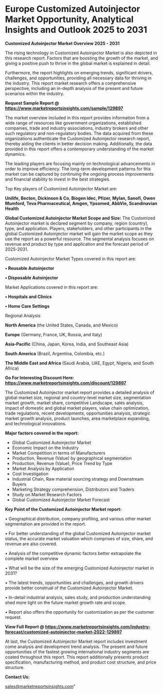 # Europe Customized Autoinjector Market Opportunity, Analytical Insights and Outlook 2025 to 2031

<Strong> Customized Autoinjector Market Overview 2025 - 2031</strong>

The rising technology in Customized Autoinjector Market is also depicted in this research report. Factors that are boosting the growth of the market, and giving a positive push to thrive in the global market is explained in detail.

Furthermore, the report highlights on emerging trends, significant drivers, challenges, and opportunities, providing all necessary data for thriving in the industry. This report market research offers a comprehensive perspective, including an in-depth analysis of the present and future scenarios within the industry.

<strong>Request Sample Report @ <a href=https://www.marketreportsinsights.com/sample/129897>https://www.marketreportsinsights.com/sample/129897</a></strong>

The market overview included in this report provides information from a wide range of resources like government organizations, established companies, trade and industry associations, industry brokers and other such regulatory and non-regulatory bodies. The data acquired from these organizations authenticate the Customized Autoinjector research report, thereby aiding the clients in better decision making. Additionally, the data provided in this report offers a contemporary understanding of the market dynamics.

The leading players are focusing mainly on technological advancements in order to improve efficiency. The long-term development patterns for this market can be captured by continuing the ongoing process improvements and financial stability to invest in the best strategies.

Top Key players of Customized Autoinjector Market are:

<strong>Unilife, Becton, Dickinson & Co, Biogen Idec, Pfizer, Mylan, Sanofi, Owen Mumford, Teva Pharmaceutical, Amgen, Ypsomed, AbbVie, Scandinavian Health</strong>

<strong><b>Global Customized Autoinjector Market Scope and Size:</b></strong>
The Customized Autoinjector market is declared segment by company, region (country), type, and application. Players, stakeholders, and other participants in the global Customized Autoinjector market will gain the market scope as they use the report as a powerful resource. The segmental analysis focuses on revenue and product by type and application and the forecast period of 2025-2031.

Customized Autoinjector Market Types covered in this report are:

<strong>• Reusable Autoinjector

• Disposable Autoinjector</strong>

Market Applications covered in this report are:

<strong>• Hospitals and Clinics

• Home Care Settings</strong> 

Regional Analysis

<strong>North America</strong> (the United States, Canada, and Mexico)

<strong>Europe</strong> (Germany, France, UK, Russia, and Italy)

<strong>Asia-Pacific</strong> (China, Japan, Korea, India, and Southeast Asia)

<strong>South America</strong> (Brazil, Argentina, Colombia, etc.)

<strong>The Middle East and Africa</strong> (Saudi Arabia, UAE, Egypt, Nigeria, and South Africa)

<strong>Go For Interesting Discount Here: <a href=https://www.marketreportsinsights.com/discount/129897>https://www.marketreportsinsights.com/discount/129897</a></strong>

The Customized Autoinjector market report provides a detailed analysis of global market size, regional and country-level market size, segmentation market growth, market share, competitive Landscape, sales analysis, impact of domestic and global market players, value chain optimization, trade regulations, recent developments, opportunities analysis, strategic market growth analysis, product launches, area marketplace expanding, and technological innovations.

<strong><b>Major factors covered in the report:</b></strong>
<ul>
  <li>Global Customized Autoinjector Market </li>
  <li>Economic Impact on the Industry</li>
  <li>Market Competition in terms of Manufacturers</li>
  <li>Production, Revenue (Value) by geographical segmentation</li>
  <li>Production, Revenue (Value), Price Trend by Type</li>
  <li>Market Analysis by Application</li>
  <li>Cost Investigation</li>
  <li>Industrial Chain, Raw material sourcing strategy and Downstream Buyers</li>
  <li>Marketing Strategy comprehension, Distributors and Traders</li>
  <li>Study on Market Research Factors</li>
  <li>Global Customized Autoinjector Market Forecast</li>
</ul>

<strong><b>Key Point of the Customized Autoinjector Market report:</b></strong>

• Geographical distribution, company profiling, and various other market segmentation are provided in the report.

• For better understanding of the global Customized Autoinjector market status, the accurate market valuation which comprises of size, share, and revenue are also covered.

• Analysis of the competitive dynamic factors better extrapolate the complete market overview

• What will be the size of the emerging Customized Autoinjector market in 2031?

• The latest trends, opportunities and challenges, and growth drivers provide better construal of the Customized Autoinjector Market.

• In-detail industrial analysis, sales study, and production understanding shed more light on the future market growth rate and scope.

• Report also offers the opportunity for customization as per the customer request.

<strong><b>View Full Report @ <a href=https://www.marketreportsinsights.com/industry-forecast/customized-autoinjector-market-2022-129897>https://www.marketreportsinsights.com/industry-forecast/customized-autoinjector-market-2022-129897</a></b></strong>


At last, the Customized Autoinjector Market report includes investment come analysis and development trend analysis. The present and future opportunities of the fastest growing international industry segments are coated throughout this report. This report additionally presents product specification, manufacturing method, and product cost structure, and price structure.

<strong>Contact Us:</strong>

sales@marketreportsinsights.com"
